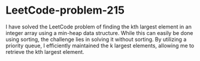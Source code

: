 # LeetCode-problem-215
I have solved the LeetCode problem of finding the kth largest element in an integer array using a min-heap data structure. While this can easily be done using sorting, the challenge lies in solving it without sorting. By utilizing a priority queue, I efficiently maintained the k largest elements, allowing me to retrieve the kth largest element.
